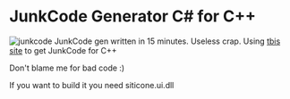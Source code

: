 # JunkCode Generator C# for C++
![junkcode](https://github.com/Bagietas/junkcodegen/assets/121623949/c1206978-e80d-4358-8be1-254c59a8d9a7)
JunkCode gen written in 15 minutes. Useless crap.
Using [tbis site](https://junkcode.gehaxelt.in/) to get JunkCode for C++

Don't blame me for bad code :)

If you want to build it you need siticone.ui.dll

